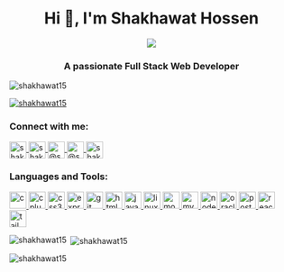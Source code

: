 
<h1 align="center">Hi 👋, I'm Shakhawat Hossen</h1>
<p align="center"><img src="https://i.pinimg.com/originals/81/17/8b/81178b47a8598f0c81c4799f2cdd4057.gif" /></p>
<h3 align="center">A passionate Full Stack Web Developer</h3>

<p align="left"> <img src="https://komarev.com/ghpvc/?username=shakhawat15&label=Profile%20views&color=0e75b6&style=flat" alt="shakhawat15" /> </p>

<p align="left"> <a href="https://github.com/ryo-ma/github-profile-trophy"><img src="https://github-profile-trophy.vercel.app/?username=shakhawat15" alt="shakhawat15" /></a> </p>

<h3 align="left">Connect with me:</h3>
<p align="left">
  <a href="https://linkedin.com/in/shakhawat15-bd" target="blank">
    <img align="center" src="https://img.shields.io/badge/-LinkedIn-0077B5?style=flat-square&logo=linkedin&logoColor=white" alt="shakhawat15-bd" height="30" />
  </a>
  <a href="https://fb.com/shakhawat15.bd" target="blank">
    <img align="center" src="https://img.shields.io/badge/-Facebook-1877F2?style=flat-square&logo=facebook&logoColor=white" alt="shakhawat15.bd" height="30" />
  </a>
  <a href="https://hashnode.com/@shakhawat15" target="blank">
    <img align="center" src="https://img.shields.io/badge/-Hashnode-2962FF?style=flat-square&logo=hashnode&logoColor=white" alt="@shakhawat15" height="30" />
  </a>
  <a href="https://www.hackerrank.com/@shsourov2000" target="blank">
    <img align="center" src="https://img.shields.io/badge/-Hackerrank-2EC866?style=flat-square&logo=hackerrank&logoColor=white" alt="@shsourov2000" height="30" />
  </a>
  <a href="https://www.leetcode.com/shakhawat15" target="blank">
    <img align="center" src="https://img.shields.io/badge/-LeetCode-FFA116?style=flat-square&logo=leetcode&logoColor=white" alt="shakhawat15" height="30" />
  </a>
</p>

<h3 align="left">Languages and Tools:</h3>
<p align="left"> 
  <a href="https://www.cprogramming.com/" target="_blank" rel="noreferrer"> 
    <img src="https://img.shields.io/badge/-C-A8B9CC?style=flat-square&logo=c&logoColor=white" alt="c" height="30"/> 
  </a> 
  <a href="https://www.w3schools.com/cpp/" target="_blank" rel="noreferrer"> 
    <img src="https://img.shields.io/badge/-C++-00599C?style=flat-square&logo=cplusplus&logoColor=white" alt="cplusplus"  height="30"/> 
  </a> 
  <a href="https://www.w3schools.com/css/" target="_blank" rel="noreferrer"> 
    <img src="https://img.shields.io/badge/-CSS3-1572B6?style=flat-square&logo=css3&logoColor=white" alt="css3"  height="30"/> 
  </a> 
  <a href="https://expressjs.com" target="_blank" rel="noreferrer"> 
    <img src="https://img.shields.io/badge/-Express-000000?style=flat-square&logo=express&logoColor=white" alt="express"  height="30"/> 
  </a> 
  <a href="https://git-scm.com/" target="_blank" rel="noreferrer"> 
    <img src="https://img.shields.io/badge/-Git-F05032?style=flat-square&logo=git&logoColor=white" alt="git"  height="30"/> 
  </a> 
  <a href="https://www.w3.org/html/" target="_blank" rel="noreferrer"> 
    <img src="https://img.shields.io/badge/-HTML5-E34F26?style=flat-square&logo=html5&logoColor=white" alt="html5" height="30"/> 
  </a> 
  <a href="https://developer.mozilla.org/en-US/docs/Web/JavaScript" target="_blank" rel="noreferrer"> 
    <img src="https://img.shields.io/badge/-JavaScript-F7DF1E?style=flat-square&logo=javascript&logoColor=white" alt="javascript" height="30"/> 
  </a> 
  <a href="https://www.linux.org/" target="_blank" rel="noreferrer"> 
    <img src="https://img.shields.io/badge/-Linux-FCC624?style=flat-square&logo=linux&logoColor=black" alt="linux"  height="30"/> 
  </a> 
  <a href="https://www.mongodb.com/" target="_blank" rel="noreferrer"> 
    <img src="https://img.shields.io/badge/-MongoDB-47A248?style=flat-square&logo=mongodb&logoColor=white" alt="mongodb"  height="30"/> 
  </a> 
  <a href="https://www.mysql.com/" target="_blank" rel="noreferrer"> 
    <img src="https://img.shields.io/badge/-MySQL-4479A1?style=flat-square&logo=mysql&logoColor=white" alt="mysql"  height="30"/> 
  </a> 
  <a href="https://nodejs.org" target="_blank" rel="noreferrer"> 
    <img src="https://img.shields.io/badge/-Node.js-339933?style=flat-square&logo=node.js&logoColor=white" alt="nodejs"  height="30"/> 
  </a> 
  <a href="https://www.oracle.com/" target="_blank" rel="noreferrer"> 
    <img src="https://img.shields.io/badge/-Oracle-F80000?style=flat-square&logo=oracle&logoColor=white" alt="oracle"  height="30"/> 
  </a> 
  <a href="https://postman.com" target="_blank" rel="noreferrer"> 
    <img src="https://img.shields.io/badge/-Postman-FF6C37?style=flat-square&logo=postman&logoColor=white" alt="postman"  height="30"/> 
  </a> 
  <a href="https://reactjs.org/" target="_blank" rel="noreferrer"> 
    <img src="https://img.shields.io/badge/-React-61DAFB?style=flat-square&logo=react&logoColor=black" alt="react"  height="30"/> 
  </a> 
  <a href="https://tailwindcss.com/" target="_blank" rel="noreferrer"> 
    <img src="https://img.shields.io/badge/-TailwindCSS-06B6D4?style=flat-square&logo=tailwindcss&logoColor=white" alt="tailwind"  height="30"/> 
  </a> 
</p>


<p><img align="left" src="https://github-readme-stats.vercel.app/api/top-langs?username=shakhawat15&show_icons=true&locale=en&layout=compact" alt="shakhawat15" /></p>

<p>&nbsp;<img align="center" src="https://github-readme-stats.vercel.app/api?username=shakhawat15&show_icons=true&locale=en" alt="shakhawat15" /></p>

<p><img align="center" src="https://github-readme-streak-stats.herokuapp.com/?user=shakhawat15&" alt="shakhawat15" /></p>

